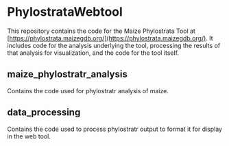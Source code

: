 # PhylostrataWebtool

This repository contains the code for the Maize Phylostrata Tool at [https://phylostrata.maizegdb.org/](https://phylostrata.maizegdb.org/). It includes code for the analysis underlying the tool, processing the results of that analysis for visualization, and the code for the tool itself.

## maize_phylostratr_analysis
Contains the code used for phylostratr analysis of maize.

## data_processing
Contains the code used to process phylostratr output to format it for display in the web tool.